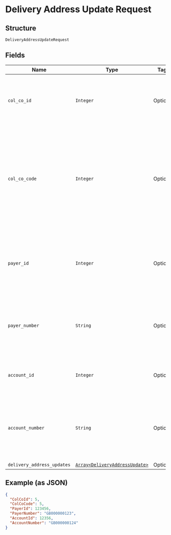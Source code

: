 
# Delivery Address Update Request

## Structure

`DeliveryAddressUpdateRequest`

## Fields

| Name | Type | Tags | Description |
|  --- | --- | --- | --- |
| `col_co_id` | `Integer` | Optional | Collecting Company Id of the selected payer.<br>Optional if ColCoCode is passed else Mandatory. |
| `col_co_code` | `Integer` | Optional | Collecting Company Code (Shell Code) of the selected payer.<br>Mandatory for serviced OUs such as Romania, Latvia, Lithuania, Estonia, Ukraine etc. It is optional for other countries if ColCoID is provided. |
| `payer_id` | `Integer` | Optional | Payer Id (i.e. Customer Id of the Payment Customer) of the selected payer.<br>Optional if PayerNumber is passed else Mandatory |
| `payer_number` | `String` | Optional | Payer Number (Ex: GB000000123) of the selected payer.<br>Optional if PayerId is passed else Mandatory |
| `account_id` | `Integer` | Optional | Account ID of the customer.<br>Optional if AccountNumber is passed, else mandatory. |
| `account_number` | `String` | Optional | Account Number of the customer.<br>Optional if AccountId is passed, else mandatory.<br>This input is a search criterion, if given. |
| `delivery_address_updates` | [`Array<DeliveryAddressUpdate>`](../../doc/models/delivery-address-update.md) | Optional | - |

## Example (as JSON)

```json
{
  "ColCoId": 5,
  "ColCoCode": 5,
  "PayerId": 123456,
  "PayerNumber": "GB000000123",
  "AccountId": 12356,
  "AccountNumber": "GB000000124"
}
```

